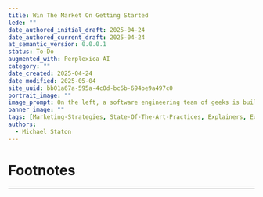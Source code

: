 ```yaml
---
title: Win The Market On Getting Started
lede: ""
date_authored_initial_draft: 2025-04-24
date_authored_current_draft: 2025-04-24
at_semantic_version: 0.0.0.1
status: To-Do
augmented_with: Perplexica AI
category: ""
date_created: 2025-04-24
date_modified: 2025-05-04
site_uuid: bb01a67a-595a-4c0d-bc6b-694be9a497c0
portrait_image: ""
image_prompt: On the left, a software engineering team of geeks is building a bus from spare parts.  Parts are all over the ground, they have grease and sweat all over their faces and hands. The bus looks far from finished.  On the right, a bus is already built and new and fancy.  The bus door is open, and the same software engineering team characters are clean and calm, getting on the bus with a ticket in hand.
banner_image: ""
tags: [Marketing-Strategies, State-Of-The-Art-Practices, Explainers, Explorations, Additional-Context]
authors:
  - Michael Staton
---
```





# Footnotes
***
